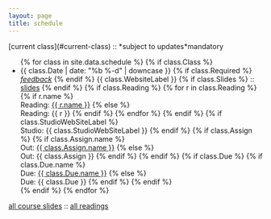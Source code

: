 ```yaml
---
layout: page
title: schedule
---
```


<span style="float:left;">
[current class](#current-class) :: *subject to updates*</span>
<span class="schedule-item-notice">mandatory</span>
<br/>


<ul class="schedule-list">
{% for class in site.data.schedule %}
{% if class.Class %}
    <li {% if class.Active %}id="current-class"{% endif %}
    class="schedule-item {% if class.Active %}schedule-item-active{% endif %}">
      <span class="schedule-sep">{{ class.Date | date: "%b %-d" | downcase }}
        <span class="schedule-item-notice">
          {% if class.Required %}
          <a href="#"><i class="material-icons">feedback</i></a>
          {% endif %}
        </span>
      </span>
      <span class="schedule-item-text">
        {{ class.WebsiteLabel }}
        {% if class.Slides %} :: <a href="{{ class.Slides }}" target="_blank">slides</a> {% endif %}
        {% if class.Reading %}
            {% for r in class.Reading %}
            {% if r.name %}
            <br/>Reading: <a href="{{ r.link}}" target="_blank">{{ r.name }}</a>
            {% else %}
            <br/>Reading: {{ r }}
            {% endif %}
            {% endfor %}
        {% endif %}
        {% if class.StudioWebSiteLabel %} <br/>Studio: {{ class.StudioWebSiteLabel }} {% endif %}
        {% if class.Assign %}
            {% if class.Assign.name %}
            <br/><span class="schedule-item-out">Out: <a href="{{ class.Assign.link }}">{{ class.Assign.name }}</a> </span>
            {% else %}
            <br/><span class="schedule-item-out">Out: {{ class.Assign }} </span>
            {% endif %}
        {% endif %}
        {% if class.Due %}
            {% if class.Due.name %}
            <br/><span class="schedule-item-due">Due: <a href="{{ class.Due.link }}">{{ class.Due.name }}</a> </span>
            {% else %}
            <br/><span class="schedule-item-due">Due: {{ class.Due }} </span>
            {% endif %}
        {% endif %}
      </span>
  </li>
{% endif %}
{% endfor %}
</ul>

[all course slides](https://drive.google.com/open?id=0Bw5c_JsRiheEaEdVMWJ0cXJ6X00) ::
[all readings](https://drive.google.com/open?id=0Bw5c_JsRiheEYUFUUDdKOXlCTDQ)

